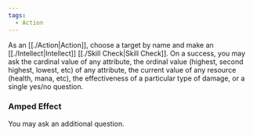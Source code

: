 ```yaml
---
tags:
  - Action
---
```

As an [[./Action|Action]], choose a target by name and make an [[./Intellect|Intellect]] [[./Skill Check|Skill Check]]. On a success, you may ask the cardinal value of any attribute, the ordinal value (highest, second highest, lowest, etc) of any attribute, the current value of any resource (health, mana, etc), the effectiveness of a particular type of damage, or a single yes/no question.

### Amped Effect
You may ask an additional question.